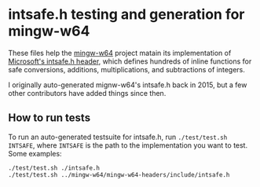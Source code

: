 # intsafe.h testing and generation for mingw-w64

These files help the [mingw-w64] project matain its implementation of
[Microsoft's intsafe.h header], which defines hundreds of inline functions for safe
conversions, additions, multiplications, and subtractions of integers.

I originally auto-generated mignw-w64's intsafe.h back in 2015, but a few other
contributors have added things since then.

## How to run tests

To run an auto-generated testsuite for intsafe.h, run `./test/test.sh INTSAFE`, where `INTSAFE`
is the path to the implementation you want to test.  Some examples:

    ./test/test.sh ./intsafe.h
    ./test/test.sh ../mingw-w64/mingw-w64-headers/include/intsafe.h

[mingw-w64]: https://www.mingw-w64.org/
[Microsoft's intsafe.h header]: https://msdn.microsoft.com/en-us/library/windows/desktop/ff521693
